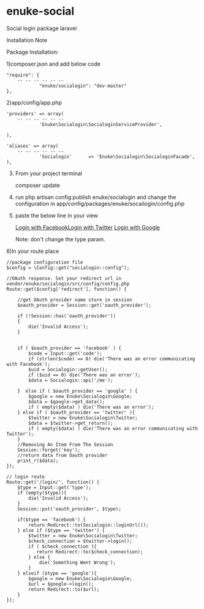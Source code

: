 enuke-social
============

Social login package laravel

Installation Note

Package Installation:

1)composer.json and add below code
 	
	"require": {
		-- -- -- -- -- --
                "enuke/socialogin": "dev-master"
	},

2)app/config/app.php

	'providers' => array(
		-- -- -- -- -- --
                'Enuke\Socialogin\SocialoginServiceProvider',

	),

	'aliases' => array(
		-- -- -- -- -- --
                'Socialogin'      => 'Enuke\Socialogin\SocialoginFacade',
	),


3) From your project terminal

	composer update


4) run php artisan config:publish enuke/socialogin and change the configuration in app/config/packages/enuke/socailogin/config.php

5) paste the below line in your view 

	<a href="/login?type=facebook">Login with Facebook</a><a href="/login?type=twitter">Login with Twitter</a>
	<a href="/login?type=google">Login with Google</a>
	
	Note: don't change the type param.

6)In your route place

	//package configuration file
	$config = \Config::get("socialogin::config");

	//OAuth response. Set your redirect url in vendor/enuke/socialogin/src/config/config.php
	Route::get($config['redirect'], function() {

		//get OAuth provider name store in session 
		$oauth_provider = Session::get('oauth_provider');

		if (!Session::has('oauth_provider'))
		{
			die('Invalid Access');
		}


		if ( $oauth_provider == 'facebook' ) {  
			$code = Input::get('code');
			if (strlen($code) == 0) die('There was an error communicating with Facebook');
			$uid = Socialogin::getUser();
			if ($uid == 0) die('There was an error');
			$data = Socialogin::api('/me');

		}  else if ( $oauth_provider == 'google' ) {
			$google = new Enuke\Socialogin\Google;
			$data = $google->get_data();
			if ( empty($data) ) die('There was an error');
		} else if ( $oauth_provider == 'twitter' ){
			$twitter = new Enuke\Socialogin\Twitter;
			$data = $twitter->get_return();
			if ( empty($data) ) die('There was an error communicating with Twitter');
		}
		//Removing An Item From The Session
		Session::forget('key');
		//return data from Oauth provider
		print_r($data);
	});

	// login route 
	Route::get('/login/', function() { 
		$type = Input::get('type');
		if (empty($type)){
			die('Invalid Access');
		}
		Session::put('oauth_provider', $type);

		if($type == 'facebook') {
			return Redirect::to(Socialogin::loginUrl());
		} else if ($type == 'twitter') {
			$twitter = new Enuke\Socialogin\Twitter;
			$check_connection = $twitter->login(); 
			if ( $check_connection ){
			   return Redirect::to($check_connection);
			} else {
			    die('Something Went Wrong');
			}
		} elseif ($type == 'google'){
			$google = new Enuke\Socialogin\Google;
			$url = $google->login();
			return Redirect::to($url); 
		} 
	});
